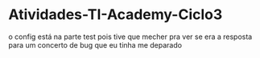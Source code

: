 # Atividades-TI-Academy-Ciclo3

o config está na parte test pois tive que mecher pra ver se era a resposta para um concerto de bug que eu tinha me deparado
